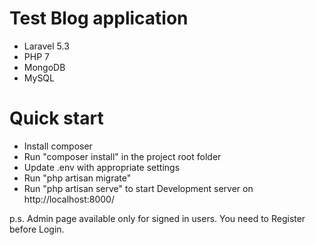 # Test Blog application
- Laravel 5.3
- PHP 7
- MongoDB
- MySQL

# Quick start
- Install composer
- Run "composer install" in the project root folder
- Update .env with appropriate settings
- Run "php artisan migrate"
- Run "php artisan serve" to start Development server on http://localhost:8000/

p.s. Admin page available only for signed in users. You need to Register before Login.